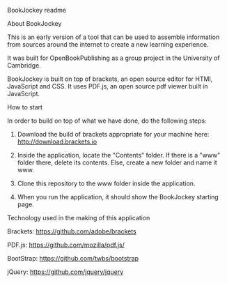 BookJockey readme

About BookJockey

This is an early version of a tool that can be used to assemble information from sources around the internet to create a new learning experience.

It was built for OpenBookPublishing as a group project in the University of Cambridge.

BookJockey is built on top of brackets, an open source editor for HTMl, JavaScript and CSS. It uses PDF.js, an open source pdf viewer built in JavaScript.



How to start 

In order to build on top of what we have done, do the following steps:

1. Download the build of brackets appropriate for your machine here: http://download.brackets.io

2. Inside the application, locate the "Contents" folder. If there is a "www" folder there, delete its contents. Else, create a new folder and name it www.

3. Clone this repository to the www folder inside the application.

4. When you run the application, it should show the BookJockey starting page.



Technology used in the making of this application

Brackets:  https://github.com/adobe/brackets

PDF.js:    https://github.com/mozilla/pdf.js/

BootStrap: https://github.com/twbs/bootstrap

jQuery:    https://github.com/jquery/jquery
